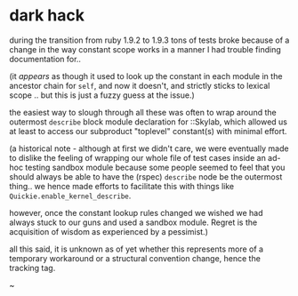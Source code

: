 # dark hack

during the transition from ruby 1.9.2 to 1.9.3 tons of tests broke
because of a change in the way constant scope works in a manner I
had trouble finding documentation for..

(it *appears* as though it used to look up the constant in each module
in the ancestor chain for `self`, and now it doesn't, and strictly sticks
to lexical scope .. but this is just a fuzzy guess at the issue.)

the easiest way to slough through all these was often to wrap around
the outermost `describe` block module declaration for ::Skylab, which
allowed us at least to access our subproduct "toplevel" constant(s)
with minimal effort.

(a historical note - although at first we didn't care, we were eventually
made to dislike the feeling of wrapping our whole file of test cases
inside an ad-hoc testing sandbox module because some people seemed
to feel that you should always be able to have the (rspec) `describe`
node be the outermost thing.. we hence made efforts to facilitate this
with things like `Quickie.enable_kernel_describe`.

however, once the constant lookup rules changed we wished we had
always stuck to our guns and used a sandbox module. Regret is the
acquisition of wisdom as experienced by a pessimist.)

all this said, it is unknown as of yet whether this represents more
of a temporary workaround or a structural convention change, hence
the tracking tag.

~
